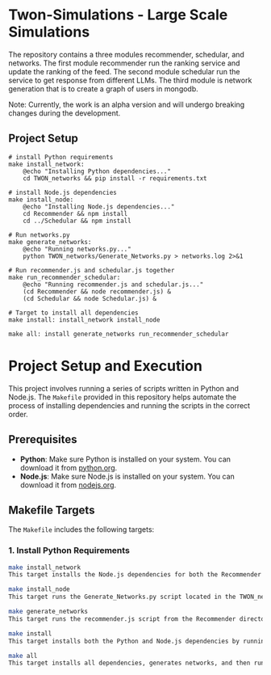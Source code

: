 # Twon-Simulations - Large Scale Simulations

The repository contains a three modules recommender, schedular, and networks. The first module recommender run the ranking service and update the ranking of the feed. The second module schedular run the service to get response from different LLMs. The third module is network generation that is to create a graph of users in mongodb.

Note: Currently, the work is an alpha version and will undergo breaking changes during the development.

## Project Setup

```
# install Python requirements
make install_network:
	@echo "Installing Python dependencies..."
	cd TWON_networks && pip install -r requirements.txt

# install Node.js dependencies
make install_node:
	@echo "Installing Node.js dependencies..."
	cd Recommender && npm install
	cd ../Schedular && npm install

# Run networks.py 
make generate_networks:
	@echo "Running networks.py..."
	python TWON_networks/Generate_Networks.py > networks.log 2>&1

# Run recommender.js and schedular.js together
make run_recommender_schedular:
	@echo "Running recommender.js and schedular.js..."
	(cd Recommender && node recommender.js) &
	(cd Schedular && node Schedular.js) &

# Target to install all dependencies
make install: install_network install_node

make all: install generate_networks run_recommender_schedular
```




# Project Setup and Execution

This project involves running a series of scripts written in Python and Node.js. The `Makefile` provided in this repository helps automate the process of installing dependencies and running the scripts in the correct order.

## Prerequisites

- **Python**: Make sure Python is installed on your system. You can download it from [python.org](https://www.python.org/).
- **Node.js**: Make sure Node.js is installed on your system. You can download it from [nodejs.org](https://nodejs.org/).

## Makefile Targets

The `Makefile` includes the following targets:

### 1. Install Python Requirements

```sh
make install_network
This target installs the Node.js dependencies for both the Recommender and Schedular directories.

make install_node
This target runs the Generate_Networks.py script located in the TWON_networks directory. The output is logged to networks.log.

make generate_networks
This target runs the recommender.js script from the Recommender directory and the schedular.js script from the Schedular directory simultaneously.

make install
This target installs both the Python and Node.js dependencies by running make install_network and make install_node.

make all
This target installs all dependencies, generates networks, and then runs the recommender and schedular scripts. It is equivalent to running make install, make generate_networks, and make run_recommender_schedular in sequence.
